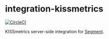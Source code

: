 # integration-kissmetrics

[![CircleCI](https://circleci.com/gh/segment-integrations/integration-kissmetrics.svg?style=shield&circle-token=2b6fedd07ffd4a9e3db0c4c398f48b12cab9945f)](https://circleci.com/gh/segment-integrations/integration-kissmetrics)
  
KISSmetrics server-side integration for [Segment](https://segment.com).
